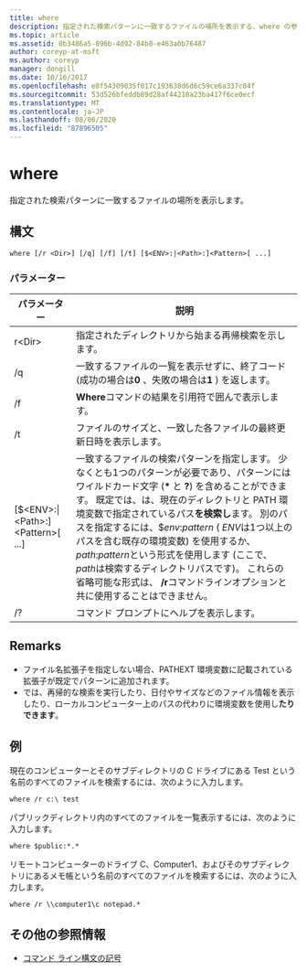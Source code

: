 ```yaml
---
title: where
description: 指定された検索パターンに一致するファイルの場所を表示する、where の参照記事です。
ms.topic: article
ms.assetid: 0b3486a5-896b-4d92-84b8-e463a0b76487
author: coreyp-at-msft
ms.author: coreyp
manager: dongill
ms.date: 10/16/2017
ms.openlocfilehash: e8f54309035f017c193638d6d6c59ce6a337c04f
ms.sourcegitcommit: 53d526bfeddb89d28af44210a23ba417f6ce0ecf
ms.translationtype: MT
ms.contentlocale: ja-JP
ms.lasthandoff: 08/06/2020
ms.locfileid: "87896505"
---
```

# <a name="where"></a>where



指定された検索パターンに一致するファイルの場所を表示します。



## <a name="syntax"></a>構文

```
where [/r <Dir>] [/q] [/f] [/t] [$<ENV>:|<Path>:]<Pattern>[ ...]
```

### <a name="parameters"></a>パラメーター

|パラメーター|説明|
|---------|-----------|
|r\<Dir>|指定されたディレクトリから始まる再帰検索を示します。|
|/q|一致するファイルの一覧を表示せずに、終了コード (成功の場合は**0** 、失敗の場合は**1** ) を返します。|
|/f|**Where**コマンドの結果を引用符で囲んで表示します。|
|/t|ファイルのサイズと、一致した各ファイルの最終更新日時を表示します。|
|[$\<ENV>:\|\<Path>:]\<Pattern>[ ...]|一致するファイルの検索パターンを指定します。 少なくとも1つのパターンが必要であり、パターンにはワイルドカード文字 (**&#42;** と **?**) を含めることができます。 既定では、は、現在のディレクトリと PATH 環境変数で指定されているパス**を検索し**ます。 別のパスを指定するには、$*env*:*pattern* ( *ENV*は1つ以上のパスを含む既存の環境変数) を使用するか、 *path*:*pattern*という形式を使用します (ここで、 *path*は検索するディレクトリパスです)。 これらの省略可能な形式は、 **/r**コマンドラインオプションと共に使用することはできません。|
|/?|コマンド プロンプトにヘルプを表示します。|

## <a name="remarks"></a>Remarks

-   ファイル名拡張子を指定しない場合、PATHEXT 環境変数に記載されている拡張子が既定でパターンに追加されます。
-   では、再帰的な検索を実行したり、日付やサイズなどのファイル情報を表示したり、ローカルコンピューター上のパスの代わりに環境変数を使用し**たりできます**。

## <a name="examples"></a>例

現在のコンピューターとそのサブディレクトリの C ドライブにある Test という名前のすべてのファイルを検索するには、次のように入力します。
```
where /r c:\ test
```
パブリックディレクトリ内のすべてのファイルを一覧表示するには、次のように入力します。
```
where $public:*.*
```
リモートコンピューターのドライブ C、Computer1、およびそのサブディレクトリにあるメモ帳という名前のすべてのファイルを検索するには、次のように入力します。
```
where /r \\computer1\c notepad.*
```

## <a name="additional-references"></a>その他の参照情報

- [コマンド ライン構文の記号](command-line-syntax-key.md)